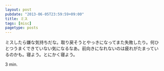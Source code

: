 ```yaml
---
layout: post
pubdate: "2013-06-05T23:59:59+09:00"
title: ミス
tags: [misc]
pagetype: posts
---
```

ミスしたら嫌な気持ちだな。取り戻そうとやっきになってまた失敗したり。何ひとつうまくできていない気になるなあ。前向きになれないのは疲れがたまっているのかも。寝よう。とにかく寝よう。

3 min.
